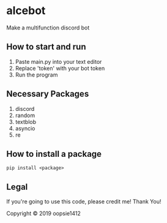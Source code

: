# alcebot
Make a multifunction discord bot

## How to start and run
1. Paste main.py into your text editor
2. Replace 'token' with your bot token
3. Run the program

## Necessary Packages
1. discord
2. random
3. textblob
4. asyncio
5. re

## How to install a package
```pip install <package>```


## Legal
If you're going to use this code, please credit me! Thank You!

Copyright © 2019 oopsie1412
